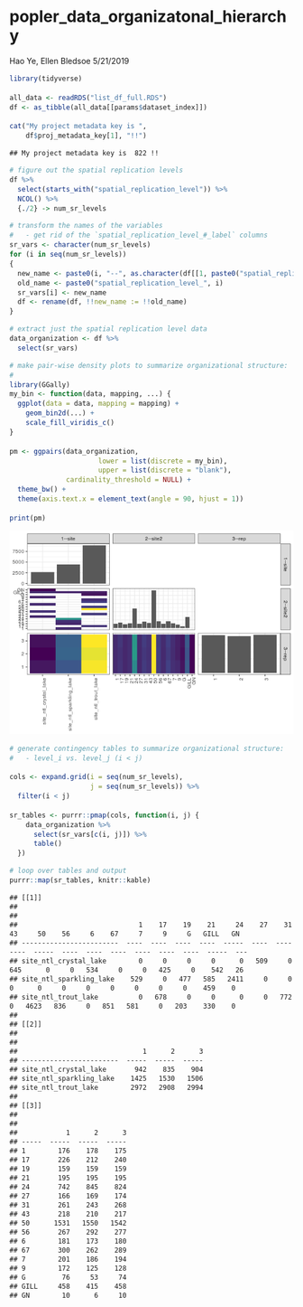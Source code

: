popler\_data\_organizatonal\_hierarchy
================
Hao Ye, Ellen Bledsoe
5/21/2019

``` r
library(tidyverse)

all_data <- readRDS("list_df_full.RDS")
df <- as_tibble(all_data[[params$dataset_index]])

cat("My project metadata key is ", 
    df$proj_metadata_key[1], "!!")
```

    ## My project metadata key is  822 !!

``` r
# figure out the spatial replication levels
df %>% 
  select(starts_with("spatial_replication_level")) %>%
  NCOL() %>%
  {./2} -> num_sr_levels
```

``` r
# transform the names of the variables
#   - get rid of the `spatial_replication_level_#_label` columns
sr_vars <- character(num_sr_levels)
for (i in seq(num_sr_levels))
{
  new_name <- paste0(i, "--", as.character(df[[1, paste0("spatial_replication_level_", i, "_label")]]))
  old_name <- paste0("spatial_replication_level_", i)
  sr_vars[i] <- new_name
  df <- rename(df, !!new_name := !!old_name)
}
```

``` r
# extract just the spatial replication level data
data_organization <- df %>%
  select(sr_vars)
```

``` r
# make pair-wise density plots to summarize organizational structure:
# 
library(GGally)
my_bin <- function(data, mapping, ...) {
  ggplot(data = data, mapping = mapping) +
    geom_bin2d(...) +
    scale_fill_viridis_c()
}

pm <- ggpairs(data_organization, 
                      lower = list(discrete = my_bin), 
                      upper = list(discrete = "blank"), 
              cardinality_threshold = NULL) + 
  theme_bw() + 
  theme(axis.text.x = element_text(angle = 90, hjust = 1))

print(pm)
```

![](data_report-135_files/figure-markdown_github/unnamed-chunk-5-1.png)

``` r
# generate contingency tables to summarize organizational structure:
#   - level_i vs. level_j (i < j)

cols <- expand.grid(i = seq(num_sr_levels), 
                    j = seq(num_sr_levels)) %>%
  filter(i < j)

sr_tables <- purrr::pmap(cols, function(i, j) {
    data_organization %>%
      select(sr_vars[c(i, j)]) %>%
      table()
  })
```

``` r
# loop over tables and output
purrr::map(sr_tables, knitr::kable)
```

    ## [[1]]
    ## 
    ## 
    ##                              1    17    19    21     24    27    31    43     50    56     6    67     7     9     G   GILL   GN
    ## ------------------------  ----  ----  ----  ----  -----  ----  ----  ----  -----  ----  ----  ----  ----  ----  ----  -----  ---
    ## site_ntl_crystal_lake        0     0     0     0      0   509     0   645      0     0   534     0     0   425     0    542   26
    ## site_ntl_sparkling_lake    529     0   477   585   2411     0     0     0      0     0     0     0     0     0     0    459    0
    ## site_ntl_trout_lake          0   678     0     0      0     0   772     0   4623   836     0   851   581     0   203    330    0
    ## 
    ## [[2]]
    ## 
    ## 
    ##                               1      2      3
    ## ------------------------  -----  -----  -----
    ## site_ntl_crystal_lake       942    835    904
    ## site_ntl_sparkling_lake    1425   1530   1506
    ## site_ntl_trout_lake        2972   2908   2994
    ## 
    ## [[3]]
    ## 
    ## 
    ##            1      2      3
    ## -----  -----  -----  -----
    ## 1        176    178    175
    ## 17       226    212    240
    ## 19       159    159    159
    ## 21       195    195    195
    ## 24       742    845    824
    ## 27       166    169    174
    ## 31       261    243    268
    ## 43       218    210    217
    ## 50      1531   1550   1542
    ## 56       267    292    277
    ## 6        181    173    180
    ## 67       300    262    289
    ## 7        201    186    194
    ## 9        172    125    128
    ## G         76     53     74
    ## GILL     458    415    458
    ## GN        10      6     10
